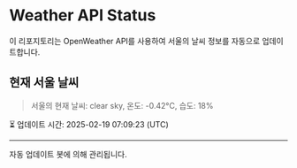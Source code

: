 
# Weather API Status

이 리포지토리는 OpenWeather API를 사용하여 서울의 날씨 정보를 자동으로 업데이트합니다.

## 현재 서울 날씨
> 서울의 현재 날씨: clear sky, 온도: -0.42°C, 습도: 18%

⏳ 업데이트 시간: 2025-02-19 07:09:23 (UTC)

---
자동 업데이트 봇에 의해 관리됩니다.
